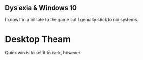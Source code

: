 Dyslexia & Windows 10
---

I know I'm a bit late to the game but I genrally stick to nix systems.

# Desktop Theam
Quick win is to set it to dark, however 